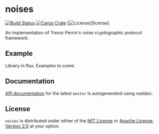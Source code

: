 noises
======

[![Build Status][badge-ci]][ci]
[![Cargo Crate][badge-package]][package]
[![License][badge-license]][license]

An implementation of Trevor Perrin's noise cryptographic protocol framework.

Example
-------

Library in flux. Examples to come.

Documentation
-------------

[API documentation][docs] for the latest `master` is autogenerated using rustdoc.

License
-------

`noises` is distributed under either of the [MIT License][license-mit]
or [Apache License, Version 2.0][license-apache] at your option.

[ci]:             https://travis-ci.org/stouset/noises
[docs]:           https://stouset.github.io/noises
[license-mit]:    https://github.com/stouset/noise/blob/master/LICENSE-MIT
[license-apache]: https://github.com/stouset/noise/blob/master/LICENSE-APACHE
[package]:        https://crates.io/crates/noises

[badge-ci]:      https://img.shields.io/travis/stouset/noises.svg
[badge-license]: https://img.shields.io/crates/l/noises.svg
[badge-package]: https://img.shields.io/crates/v/noises.svg
